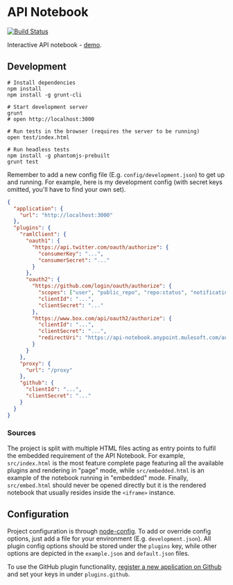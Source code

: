 # API Notebook

[![Build Status](https://travis-ci.org/mulesoft/api-notebook.svg)](https://travis-ci.org/mulesoft/api-notebook)

Interactive API notebook - [demo](http://apinotebook.com).

## Development

```
# Install dependencies
npm install
npm install -g grunt-cli

# Start development server
grunt
# open http://localhost:3000

# Run tests in the browser (requires the server to be running)
open test/index.html

# Run headless tests
npm install -g phantomjs-prebuilt
grunt test
```

Remember to add a new config file (E.g. `config/development.json`) to get up and running. For example, here is my development config (with secret keys omitted, you'll have to find your own set).

```json
{
  "application": {
    "url": "http://localhost:3000"
  },
  "plugins": {
    "ramlClient": {
      "oauth1": {
        "https://api.twitter.com/oauth/authorize": {
          "consumerKey": "...",
          "consumerSecret": "..."
        }
      },
      "oauth2": {
        "https://github.com/login/oauth/authorize": {
          "scopes": ["user", "public_repo", "repo:status", "notifications", "gist"],
          "clientId": "...",
          "clientSecret": "..."
        },
        "https://www.box.com/api/oauth2/authorize": {
          "clientId": "...",
          "clientSecret": "...",
          "redirectUri": "https://api-notebook.anypoint.mulesoft.com/authenticate/oauth.html"
        }
      }
    },
    "proxy": {
      "url": "/proxy"
    },
    "github": {
      "clientId": "...",
      "clientSecret": "..."
    }
  }
}
```

### Sources

The project is split with multiple HTML files acting as entry points to fulfil the embedded requirement of the API Notebook. For example, `src/index.html` is the most feature complete page featuring all the available plugins and rendering in "page" mode, while `src/embedded.html` is an example of the notebook running in "embedded" mode. Finally, `src/embed.html` should never be opened directly but it is the rendered notebook that usually resides inside the `<iframe>` instance.

## Configuration

Project configuration is through [node-config](https://github.com/lorenwest/node-config). To add or override config options, just add a file for your environment (E.g. `development.json`). All plugin config options should be stored under the `plugins` key, while other options are depicted in the `example.json` and `default.json` files.

To use the GitHub plugin functionality, [register a new application on Github](https://github.com/settings/applications/new) and set your keys in under `plugins.github`.
